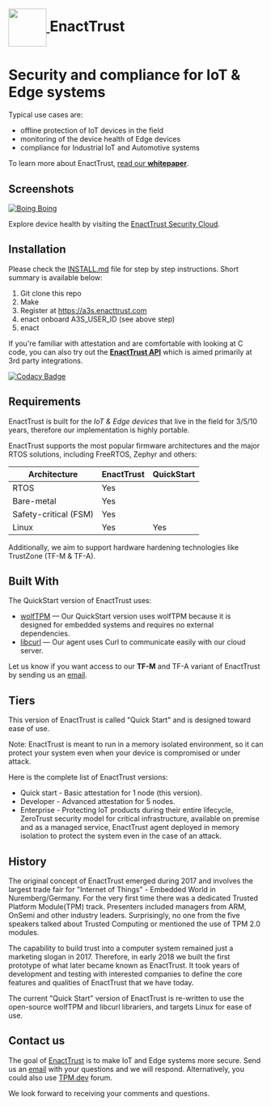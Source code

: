 <h1><a href="https://www.enacttrust.com/">
  <img src="https://blog.enacttrust.com/assets/images/logo/enact-logo.png" width="75px" style="vertical-align:middle" style="float:left">
</a>EnactTrust</h1> 

# Security and compliance for IoT & Edge systems

Typical use cases are:
- offline protection of IoT devices in the field
- monitoring of the device health of Edge devices
- compliance for Industrial IoT and Automotive systems

To learn more about EnactTrust, [read our **whitepaper**](https://enact-public.s3.eu-west-1.amazonaws.com/STMicroelectronics+-+EnactTrust+-+Whitepaper+-+Embedded+World+2022.pdf).

## Screenshots

<a href="https://www.enacttrust.com/ew2022"><img alt="Boing Boing" src="https://uploads-ssl.webflow.com/62ac647209e552092604784f/62af56eae7ad8f51ef298187_enact-dashboard-ew2022.png"></a>

Explore device health by visiting the [EnactTrust Security Cloud](https://a3s.enacttrust.com).

## Installation

Please check the [INSTALL.md](INSTALL.md) file for step by step instructions. Short summary is available below:

1. Git clone this repo
1. Make
1. Register at https://a3s.enacttrust.com 
1. enact onboard A3S_USER_ID (see above step)
1. enact

If you're familiar with attestation and are comfortable with looking at C code, you can also try out the [**EnactTrust API**](enact-api.c) which is aimed primarily at 3rd party integrations.

[![Codacy Badge](https://app.codacy.com/project/badge/Grade/6129df878b364f9ca7c09d72ffe852bf)](https://www.codacy.com/gh/EnactTrust/enact/dashboard?utm_source=github.com&amp;utm_medium=referral&amp;utm_content=EnactTrust/enact&amp;utm_campaign=Badge_Grade)

## Requirements

EnactTrust is built for the *IoT & Edge devices* that live in the field for 3/5/10 years, therefore our implementation is highly portable.

EnactTrust supports the most popular firmware architectures and the major RTOS solutions, including FreeRTOS, Zephyr and others:

| Architecture          | EnactTrust   | QuickStart   |
| --------------------- | ------------ | ------------ |
| RTOS                  | Yes          |              |
| Bare-metal            | Yes          |              |
| Safety-critical (FSM) | Yes          |              |
| Linux                 | Yes          | Yes          |

Additionally, we aim to support hardware hardening technologies like TrustZone (TF-M & TF-A).

## Built With

The QuickStart version of EnactTrust uses:
- [wolfTPM](https://github.com/wolfssl/wolfTPM) &mdash; Our QuickStart version uses wolfTPM because it is designed for embedded systems and requires no external dependencies.
- [libcurl](https://github.com/curl/curl) &mdash; Our agent uses Curl to communicate easily with our cloud server.

Let us know if you want access to our **TF-M** and TF-A variant of EnactTrust by sending us an [email](mailto:info@enacttrust.com).

## Tiers

This version of EnactTrust is called "Quick Start" and is designed toward ease of use.

Note: EnactTrust is meant to run in a memory isolated environment, so it can protect your system even when your device is compromised or under attack.

Here is the complete list of EnactTrust versions:

*   Quick start - Basic attestation for 1 node (this version).
*   Developer - Advanced attestation for 5 nodes.
*   Enterprise - Protecting IoT products during their entire lifecycle, ZeroTrust security model for critical infrastructure, available on premise and as a managed service, EnactTrust agent deployed in memory isolation to protect the system even in the case of an attack.

## History

The original concept of EnactTrust emerged during 2017 and involves the largest trade fair for "Internet of Things" - Embedded World in Nuremberg/Germany. For the very first time there was a dedicated Trusted Platform Module(TPM) track. Presenters included managers from ARM, OnSemi and other industry leaders. Surprisingly, no one from the five speakers talked about Trusted Computing or mentioned the use of TPM 2.0 modules.

The capability to build trust into a computer system remained just a marketing slogan in 2017. Therefore, in early 2018 we built the first prototype of what later became known as EnactTrust. It took years of development and testing with interested companies to define the core features and qualities of EnactTrust that we have today.

The current "Quick Start" version of EnactTrust is re-written to use the open-source wolfTPM and libcurl librariers, and targets Linux for ease of use.

## Contact us

The goal of [EnactTrust](https://www.enacttrust.com "EnactTrust website") is to make IoT and Edge systems more secure. Send us an [email](mailto:support@enacttrust.com "contact us over email") with your questions and we will respond. Alternatively, you could also use [TPM.dev](https://www.tpm.dev "TPM.dev community forum") forum. 

We look forward to receiving your comments and questions.
